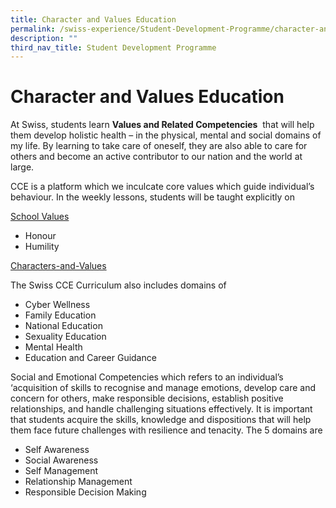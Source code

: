 ```yaml
---
title: Character and Values Education
permalink: /swiss-experience/Student-Development-Programme/character-and-values-education/
description: ""
third_nav_title: Student Development Programme
---
```

# Character and Values Education

At Swiss, students learn&nbsp;**Values and Related Competencies**&nbsp; that will help them develop holistic health – in the physical, mental and social domains of my life. By learning to take care of oneself, they are also able to care for others and become an active contributor to our nation and the world at large.

CCE is a platform which we inculcate core values which guide individual’s behaviour. In the weekly lessons, students will be taught explicitly on

<u>School Values</u>

*   Honour
*   Humility

[Characters-and-Values](https://swisscottagesec.moe.edu.sg/wp-content/uploads/2022/01/Characters-and-Values-1-5.pdf)

The Swiss CCE Curriculum also includes domains of

*   Cyber Wellness
*   Family Education
*   National Education
*   Sexuality Education
*   Mental Health
*   Education and Career Guidance

Social and Emotional Competencies which refers to an individual’s ‘acquisition of skills to recognise and manage emotions, develop care and concern for others, make responsible decisions, establish positive relationships, and handle challenging situations effectively. It is important that students acquire the skills, knowledge and dispositions that will help them face future challenges with resilience and tenacity. The 5 domains are

*   Self Awareness
*   Social Awareness
*   Self Management
*   Relationship Management
*   Responsible Decision Making